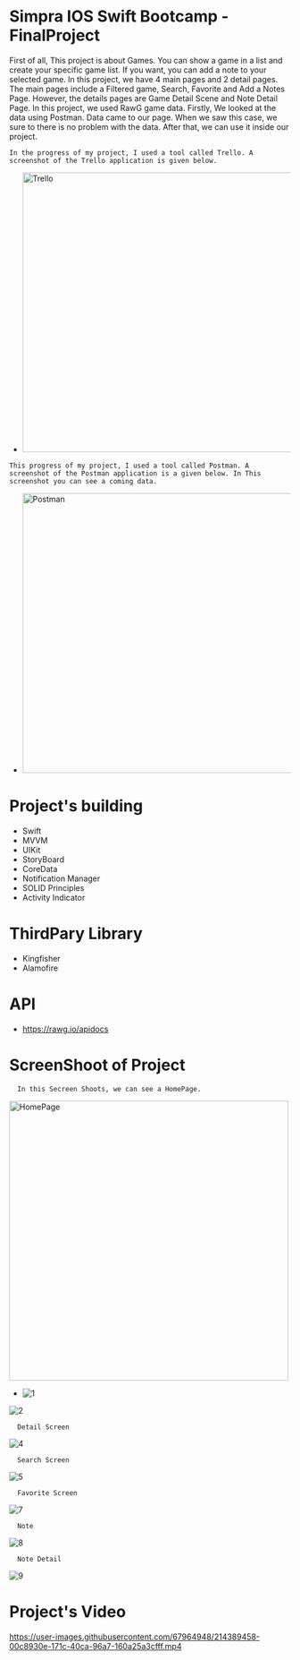 # Simpra IOS Swift Bootcamp - FinalProject

   First of all, This project is about Games. You can show a game in a list and create your specific game list. If you want, you can add a note to your selected game. In this project, we have 4 main pages and 2 detail pages. The main pages include a Filtered game, Search, Favorite and Add a Notes Page. However, the details pages are Game Detail Scene and Note Detail Page. In this project, we used RawG game data. Firstly, We looked at the data using Postman. Data came to our page. When we saw this case, we sure to there is no problem with the data. After that, we can use it inside our project.
   
    In the progress of my project, I used a tool called Trello. A screenshot of the Trello application is given below.

 -    <img width="500" alt="Trello" src="https://user-images.githubusercontent.com/67964948/214383688-12a3b5fa-a4a8-4286-9c81-82460e759122.png">
    
    This progress of my project, I used a tool called Postman. A screenshot of the Postman application is a given below. In This screenshot you can see a coming data.
    
-   <img width="500" alt="Postman" src="https://user-images.githubusercontent.com/67964948/214384329-02227dad-869f-486a-88c7-5d380969e08c.png">

   # Project's building
   - Swift
   - MVVM
   - UIKit
   - StoryBoard
   - CoreData
   - Notification Manager
   - SOLID Principles
   - Activity Indicator

   # ThirdPary Library
   - Kingfisher
   - Alamofire
   
   # API
   - https://rawg.io/apidocs

   # ScreenShoot of Project
   
      In this Secreen Shoots, we can see a HomePage.
      
   <img width="500" alt="HomePage" src="https://user-images.githubusercontent.com/67964948/214385415-6225c4e6-c0d0-470a-9e40-6ed953bf7f9c.png">
 
  - ![1](https://user-images.githubusercontent.com/67964948/214385415-6225c4e6-c0d0-470a-9e40-6ed953bf7f9c.png)
   
   ![2](https://user-images.githubusercontent.com/67964948/214385702-f84b6660-f4c1-4e80-ab9f-85e411687aeb.png)
   
      Detail Screen
      
   ![4](https://user-images.githubusercontent.com/67964948/214385940-fa2406dc-ddc7-497c-b59f-bc2f5d5d19bf.png)
   
      Search Screen
      
   ![5](https://user-images.githubusercontent.com/67964948/214386110-a734905d-3c92-4436-9c97-577e1a4874d5.png)
   
      Favorite Screen
      
   ![7](https://user-images.githubusercontent.com/67964948/214386529-ce96a38a-38a7-474e-81b1-ae30248b1232.png)
   
      Note
      
   ![8](https://user-images.githubusercontent.com/67964948/214386658-b4554c5d-8208-4269-b069-8ad15275da9a.png)
   
      Note Detail
      
   ![9](https://user-images.githubusercontent.com/67964948/214386956-4b072f47-b76b-44fc-bbd3-f2d0c90a5105.png)
   
   # Project's Video


https://user-images.githubusercontent.com/67964948/214389458-00c8930e-171c-40ca-96a7-160a25a3cfff.mp4




      
      



